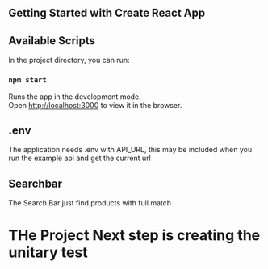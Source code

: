 ## Getting Started with Create React App
## Available Scripts
In the project directory, you can run:
### `npm start`
Runs the app in the development mode.\
Open [http://localhost:3000](http://localhost:3000) to view it in the browser.

## .env
The application needs .env with API_URL, this may be included when you run the example api and get the current url

## Searchbar 
The Search Bar just find products with full match 

# THe Project Next step is creating the unitary test
